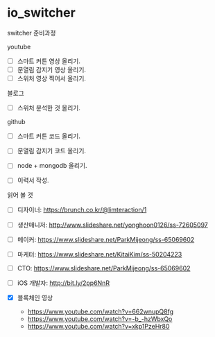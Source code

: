 # io_switcher
switcher 준비과정

youtube
  - [ ] 스마트 커튼 영상 올리기.
  - [ ] 문열림 감지기 영상 올리기.
  - [ ] 스위처 영상 찍어서 올리기.
  
블로그
  - [ ] 스위처 분석한 것 올리기.

github
  - [ ] 스마트 커튼 코드 올리기.
  - [ ] 문열림 감지기 코드 올리기.
  - [ ] node + mongodb 올리기.
  
- [ ] 이력서 작성.

읽어 볼 것
  - [ ] 디자이너: https://brunch.co.kr/@limteraction/1
  - [ ] 생산매니저: http://www.slideshare.net/yonghoon0126/ss-72605097
  - [ ] 메이커: https://www.slideshare.net/ParkMijeong/ss-65069602
  - [ ] 마케터: https://www.slideshare.net/KitaiKim/ss-50204223
  - [ ] CTO: https://www.slideshare.net/ParkMijeong/ss-65069602
  - [ ] iOS 개발자: http://bit.ly/2pp6NnR
  
  - [x] 블록체인 영상 
    - https://www.youtube.com/watch?v=662wnupQ8fg
    - https://www.youtube.com/watch?v=-b_-hzWbxQo
    - https://www.youtube.com/watch?v=xkp1PzeHr80